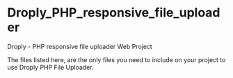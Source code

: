 # Droply_PHP_responsive_file_uploader

Droply - PHP responsive file uploader Web Project

The files listed here, are the only files you need to include on your project to use Droply PHP File Uploader.